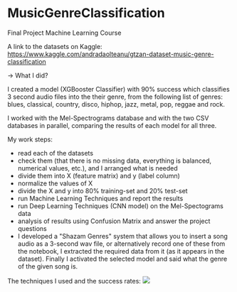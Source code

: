 # MusicGenreClassification
Final Project Machine Learning Course

A link to the datasets on Kaggle: 
https://www.kaggle.com/andradaolteanu/gtzan-dataset-music-genre-classification

-> What I did? 

I created a model (XGBooster Classifier) with 90% success which classifies 3 second audio files into the their genre, from the following list of genres:
blues, classical, country, disco, hiphop, jazz, metal, pop, reggae and rock. 

I worked with the Mel-Spectrograms database and with the two CSV databases in parallel, comparing the results of each model for all three.

My work steps:
* read each of the datasets
* check them (that there is no missing data, everything is balanced, numerical values, etc.), and I arranged what is needed
* divide them into X (feature matrix) and y (label column)
* normalize the values of X
* divide the X and y into 80% training-set and 20% test-set
* run Machine Learning Techniques and report the results
* run Deep Learning Techniques (CNN model) on the Mel-Spectograms data
* analysis of results using Confusion Matrix and answer the project questions
* I developed a "Shazam Genres" system that allows you to insert a song audio as a 3-second wav file, or alternatively record one of these from the notebook, I extracted the required data from it (as it appears in the dataset). Finally I activated the selected model and said what the genre of the given song is.

The techniques I used and the success rates:
![](https://github.com/HilaShoshan//MusicGenreClassification/tree/main/results/results_table.png)
